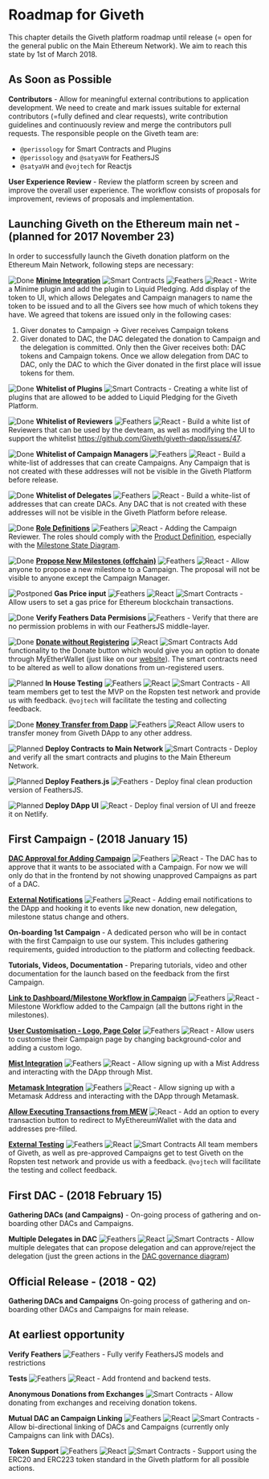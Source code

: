 # Roadmap for Giveth
This chapter details the Giveth platform roadmap until release (= open for the general public on the Main Ethereum Network). We aim to reach this state by 1st of March 2018.

## As Soon as Possible
**Contributors** -
Allow for meaningful external contributions to application development. We need to create and mark issues suitable for external contributors (=fully defined and clear requests), write contribution guidelines and continuously review and merge the contributors pull requests. The responsible people on the Giveth team are:

- `@perissology` for Smart Contracts and Plugins
- `@perissology` and `@satyaVH` for FeathersJS
- `@satyaVH` and `@vojtech` for Reactjs

**User Experience Review** -
Review the platform screen by screen and improve the overall user experience. The workflow consists of proposals for improvement, reviews of proposals and implementation.

## Launching Giveth on the Ethereum main net - (planned for 2017 November 23)
In order to successfully launch the Giveth donation platform on the Ethereum Main Network, following steps are necessary:

![Done](../../images/roadmap/done.svg)
[**Minime Integration**](https://github.com/Giveth/giveth-dapp/issues/143)
![Smart Contracts](../../images/roadmap/smart-contracts.svg)
![Feathers](../../images/roadmap/feathers.svg)
![React](../../images/roadmap/react.svg) -
Write a Minime plugin and add the plugin to Liquid Pledging. Add display of the token to UI, which allows Delegates and Campaign managers to name the token to be issued and to all the Givers see how much of which tokens they have. We agreed that tokens are issued only in the following cases:

1. Giver donates to Campaign -> Giver receives Campaign tokens
2. Giver donated to DAC, the DAC delegated the donation to Campaign and the delegation is committed. Only then the Giver receives both: DAC tokens and Campaign tokens. Once we allow delegation from DAC to DAC, only the DAC to which the Giver donated in the first place will issue tokens for them.

![Done](../../images/roadmap/done.svg)
**Whitelist of Plugins**
![Smart Contracts](../../images/roadmap/smart-contracts.svg) -
Creating a white list of plugins that are allowed to be added to Liquid Pledging for the Giveth Platform.

![Done](../../images/roadmap/done.svg)
**Whitelist of Reviewers**
![Feathers](../../images/roadmap/feathers.svg)
![React](../../images/roadmap/react.svg) -
Build a white list of Reviewers that can be used by the devteam, as well as modifying the UI to support the whitelist https://github.com/Giveth/giveth-dapp/issues/47.

![Done](../../images/roadmap/done.svg)
**Whitelist of Campaign Managers**
![Feathers](../../images/roadmap/feathers.svg)
![React](../../images/roadmap/react.svg) -
Build a white-list of addresses that can create Campaigns. Any Campaign that is not created with these addresses will not be visible in the Giveth Platform before release.

![Done](../../images/roadmap/done.svg)
**Whitelist of Delegates**
![Feathers](../../images/roadmap/feathers.svg)
![React](../../images/roadmap/react.svg) -
Build a white-list of addresses that can create DACs. Any DAC that is not created with these addresses will not be visible in the Giveth Platform before release.

![Done](../../images/roadmap/done.svg)
[**Role Definitions**](https://github.com/Giveth/giveth-dapp/issues/148)
![Feathers](../../images/roadmap/feathers.svg)
![React](../../images/roadmap/react.svg) -
Adding the Campaign Reviewer. The roles should comply with the [Product Definition](https://wiki.giveth.io/documentation/product-definition/), especially with the [Milestone State Diagram](https://wiki.giveth.io/documentation/product-definition/#product-definition-fig-milestone-statediagram).

![Done](../../images/roadmap/done.svg)
[**Propose New Milestones (offchain)**](https://github.com/Giveth/giveth-dapp/issues/147)
![Feathers](../../images/roadmap/feathers.svg)
![React](../../images/roadmap/react.svg) -
Allow anyone to propose a new milestone to a Campaign. The proposal will not be visible to anyone except the Campaign Manager.

![Postponed](../../images/roadmap/postponed.svg)
**Gas Price input**
![Feathers](../../images/roadmap/feathers.svg)
![React](../../images/roadmap/react.svg)
![Smart Contracts](../../images/roadmap/smart-contracts.svg) -
Allow users to set a gas price for Ethereum blockchain transactions.

![Done](../../images/roadmap/done.svg)
**Verify Feathers Data Permisions**
![Feathers](../../images/roadmap/feathers.svg) -
Verify that there are no permission problems in with our FeathersJS middle-layer.

![Done](../../images/roadmap/done.svg)
[**Donate without Registering**](https://github.com/Giveth/giveth-dapp/issues/145)
![React](../../images/roadmap/react.svg)
![Smart Contracts](../../images/roadmap/smart-contracts.svg)
Add functionality to the Donate button which would give you an option to donate through MyEtherWallet (just like on our [website](https://giveth.io)). The smart contracts need to be altered as well to allow donations from un-registered users.

![Planned](../../images/roadmap/planned.svg)
**In House Testing**
![Feathers](../../images/roadmap/feathers.svg)
![React](../../images/roadmap/react.svg)
![Smart Contracts](../../images/roadmap/smart-contracts.svg) -
All team members get to test the MVP on the Ropsten test network and provide us with feedback. `@vojtech` will facilitate the testing and collecting feedback.

![Done](../../images/roadmap/done.svg)
[**Money Transfer from Dapp**](https://github.com/Giveth/giveth-dapp/issues/149)
![Feathers](../../images/roadmap/feathers.svg)
![React](../../images/roadmap/react.svg)
Allow users to transfer money from Giveth DApp to any other address.

![Planned](../../images/roadmap/planned.svg)
**Deploy Contracts to Main Network**
![Smart Contracts](../../images/roadmap/smart-contracts.svg) -
Deploy and verify all the smart contracts and plugins to the Main Ethereum Network.

![Planned](../../images/roadmap/planned.svg)
**Deploy Feathers.js**
![Feathers](../../images/roadmap/feathers.svg) -
Deploy final clean production version of FeathersJS.

![Planned](../../images/roadmap/planned.svg)
**Deploy DApp UI**
![React](../../images/roadmap/react.svg) -
Deploy final version of UI and freeze it on Netlify.

## First Campaign - (2018 January 15)
[**DAC Approval for Adding Campaign**](https://github.com/Giveth/giveth-dapp/issues/169)
![Feathers](../../images/roadmap/feathers.svg)
![React](../../images/roadmap/react.svg) -
The DAC has to approve that it wants to be associated with a Campaign. For now we will only do that in the frontend by not showing unapproved Campaigns as part of a DAC.

[**External Notifications**](https://github.com/Giveth/giveth-dapp/issues/170)
![Feathers](../../images/roadmap/feathers.svg)
![React](../../images/roadmap/react.svg) -
Adding email notifications to the DApp and hooking it to events like new donation, new delegation, milestone status change and others.

**On-boarding 1st Campaign** -
A dedicated person who will be in contact with the first Campaign to use our system. This includes gathering requirements, guided introduction to the platform and collecting feedback.

**Tutorials, Videos, Documentation** -
Preparing tutorials, video and other documentation for the launch based on the feedback from the first Campaign.

[**Link to Dashboard/Milestone Workflow in Campaign**](https://github.com/Giveth/giveth-dapp/issues/171)
![Feathers](../../images/roadmap/feathers.svg)
![React](../../images/roadmap/react.svg) -
Milestone Workflow added to the Campaign (all the buttons right in the milestones).

[**User Customisation - Logo, Page Color**](https://github.com/Giveth/giveth-dapp/issues/172)
![Feathers](../../images/roadmap/feathers.svg)
![React](../../images/roadmap/react.svg) -
Allow users to customise their Campaign page by changing background-color and adding a custom logo.

[**Mist Integration**](https://github.com/Giveth/giveth-dapp/issues/173)
![Feathers](../../images/roadmap/feathers.svg)
![React](../../images/roadmap/react.svg) -
Allow signing up with a Mist Address and interacting with the DApp through Mist.

[**Metamask Integration**](https://github.com/Giveth/giveth-dapp/issues/174)
![Feathers](../../images/roadmap/feathers.svg)
![React](../../images/roadmap/react.svg) -
Allow signing up with a Metamask Address and interacting with the DApp through Metamask.

[**Allow Executing Transactions from MEW**](https://github.com/Giveth/giveth-dapp/issues/175)
![React](../../images/roadmap/react.svg) -
Add an option to every transaction button to redirect to MyEthereumWallet with the data and addresses pre-filled.

[**External Testing**](https://github.com/Giveth/giveth-dapp/issues/176)
![Feathers](../../images/roadmap/feathers.svg)
![React](../../images/roadmap/react.svg)
![Smart Contracts](../../images/roadmap/smart-contracts.svg)
All team members of Giveth, as well as pre-approved Campaigns get to test Giveth on the Ropsten test network and provide us with a feedback. `@vojtech` will facilitate the testing and collect feedback.

## First DAC - (2018 February 15)
**Gathering DACs (and Campaigns)** -
On-going process of gathering and on-boarding other DACs and Campaigns.

**Multiple Delegates in DAC**
![Feathers](../../images/roadmap/feathers.svg)
![React](../../images/roadmap/react.svg)
![Smart Contracts](../../images/roadmap/smart-contracts.svg) -
Allow multiple delegates that can propose delegation and can approve/reject the delegation (just the green actions in the [DAC governance diagram](https://wiki.giveth.io/documentation/future/fig-dac-governance-delegate-usecase))

## Official Release - (2018 - Q2)
**Gathering DACs and Campaigns**
On-going process of gathering and on-boarding other DACs and Campaigns for main release.

## At earliest opportunity
**Verify Feathers**
![Feathers](../../images/roadmap/feathers.svg) -
Fully verify FeathersJS models and restrictions

**Tests**
![Feathers](../../images/roadmap/feathers.svg)
![React](../../images/roadmap/react.svg) -
Add frontend and backend tests.

**Anonymous Donations from Exchanges**
![Smart Contracts](../../images/roadmap/smart-contracts.svg) -
Allow donating from exchanges and receiving donation tokens.

**Mutual DAC an Campaign Linking**
![Feathers](../../images/roadmap/feathers.svg)
![React](../../images/roadmap/react.svg)
![Smart Contracts](../../images/roadmap/smart-contracts.svg) -
Allow bi-directional linking of DACs and Campaigns (currently only Campaigns can link with DACs).

**Token Support**
![Feathers](../../images/roadmap/feathers.svg)
![React](../../images/roadmap/react.svg)
![Smart Contracts](../../images/roadmap/smart-contracts.svg) -
Support using the ERC20 and ERC223 token standard in the Giveth platform for all possible actions.
